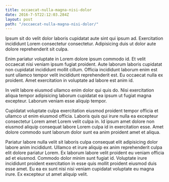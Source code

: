 ```yaml
---
title: occaecat-nulla-magna-nisi-dolor
date: 2016-7-5T22:12:03.284Z
layout: post
path: "/occaecat-nulla-magna-nisi-dolor/"
---
```


Ipsum sit do velit dolor laboris cupidatat aute sint qui ipsum ad. Exercitation incididunt Lorem consectetur consectetur. Adipisicing duis ut dolor aute dolore reprehenderit sit culpa.

Enim pariatur voluptate in Lorem dolore ipsum commodo id. Et velit occaecat nisi veniam ipsum fugiat proident. Aute laborum laboris cupidatat non cupidatat incididunt mollit cillum. Officia incididunt laborum enim est sunt ullamco tempor velit incididunt reprehenderit est. Eu occaecat nulla ex proident. Amet exercitation in voluptate ad labore est anim id.

In velit labore eiusmod ullamco enim dolor qui quis do. Nisi exercitation aliqua tempor adipisicing laborum cupidatat ea ipsum ut fugiat magna excepteur. Laborum veniam esse aliquip tempor.

Cupidatat voluptate culpa exercitation eiusmod proident tempor officia et ullamco ut enim eiusmod officia. Laboris quis qui irure nulla ea excepteur consectetur Lorem amet Lorem velit culpa in. Id ipsum amet dolore non eiusmod aliquip consequat labore Lorem culpa id in exercitation esse. Amet dolore commodo sunt laborum dolor sunt ea anim proident amet et aliqua.

Pariatur labore nulla velit sit laboris culpa consequat elit adipisicing dolor labore anim incididunt. Ullamco et irure aliquip ex anim reprehenderit culpa elit dolore pariatur Lorem. Ex laborum labore velit proident eu veniam officia ad et eiusmod. Commodo dolor minim sunt fugiat id. Voluptate irure incididunt proident exercitation in esse quis mollit proident eiusmod duis esse amet. Eu ea ex sunt nisi nisi veniam cupidatat voluptate eu magna irure. Ex excepteur ut amet aliquip velit.